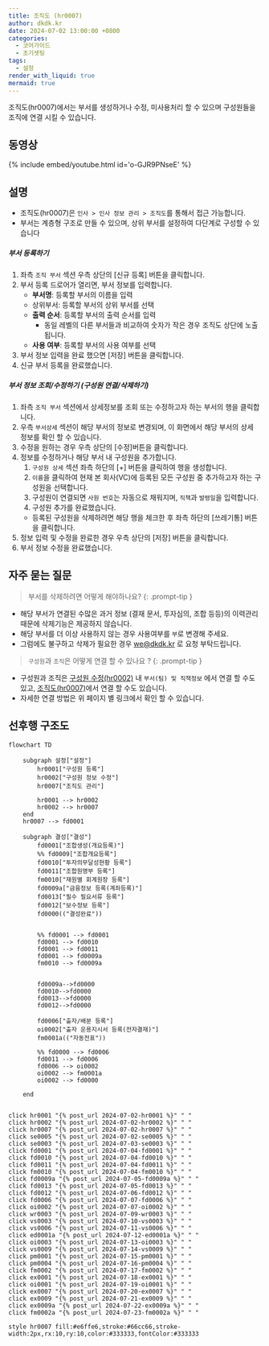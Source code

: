 ```yaml
---
title: 조직도 (hr0007)
author: dkdk.kr
date: 2024-07-02 13:00:00 +0800
categories:
  - 코어가이드
  - 초기셋팅
tags:
  - 설정
render_with_liquid: true
mermaid: true
---
```

조직도(hr0007)에서는 부서를 생성하거나 수정, 미사용처리 할 수 있으며 구성원들을 조직에 연결 시킬 수 있습니다. 

## 동영상

{% include embed/youtube.html id='o-GJR9PNseE' %}

## 설명

- 조직도(hr0007)은 `인사 > 인사 정보 관리 > 조직도`를 통해서 접근 가능합니다.
- 부서는 계층형 구조로 만들 수 있으며, 상위 부서를 설정하여 다단계로 구성할 수 있습니다
##### 부서 등록하기
1. 좌측 `조직 부서` 섹션 우측 상단의 [신규 등록] 버튼을 클릭합니다.
2. 부서 등록 드로어가 열리면, 부서 정보를 입력합니다.
	* **부서명**: 등록할 부서의 이름을 입력
	- 상위부서: 등록할 부서의 상위 부서를 선택
	- **출력 순서**: 등록할 부서의 출력 순서를 입력
		- 동일 레벨의 다른 부서들과 비교하여 숫자가 작은 경우 조직도 상단에 노출됩니다. 
	- **사용 여부**: 등록할 부서의 사용 여부를 선택
3. 부서 정보 입력을 완료 했으면 [저장] 버튼을 클릭합니다.
4. 신규 부서 등록을 완료했습니다.
##### 부서 정보 조회/수정하기 (구성원 연결/삭제하기)
1. 좌측 `조직 부서` 섹션에서 상세정보를 조회 또는 수정하고자 하는 부서의 행을 클릭합니다.
2. 우측 `부서상세` 섹션이 해당 부서의 정보로 변경되며, 이 화면에서 해당 부서의 상세 정보를 확인 할 수 있습니다.
3. 수정을 원하는 경우 우측 상단의 [수정]버튼을 클릭합니다.
4. 정보를 수정하거나 해당 부서 내 구성원을 추가합니다.
	1. `구성원 상세` 섹션 좌측 하단의 [+] 버튼을 클릭하여 행을 생성합니다.
	2. `이름`을 클릭하여 현재 본 회사(VC)에 등록된 모든 구성원 중 추가하고자 하는 구성원을 선택합니다.
	3. 구성원이 연결되면 `사원 번호`는 자동으로 채워지며, `직책`과 `발령일`을 입력합니다.
	4. 구성원 추가를 완료했습니다.
	- 등록된 구성원을 삭제하려면 해당 행을 체크한 후 좌측 하단의 [쓰레기통] 버튼을 클릭합니다.
5. 정보 입력 및 수정을 완료한 경우 우측 상단의 [저장] 버튼을 클릭합니다.
6. 부서 정보 수정을 완료했습니다.
## 자주 묻는 질문

> 부서를 삭제하려면 어떻게 해야하나요?
{: .prompt-tip }
- 해당 부서가 연결된 수많은 과거 정보 (결재 문서, 투자심의, 조합 등등)의 이력관리 때문에 삭제기능은 제공하지 않습니다.
- 해당 부서를 더 이상 사용하지 않는 경우 사용여부를 `부`로 변경해 주세요.
- 그럼에도 불구하고 삭제가 필요한 경우 we@dkdk.kr 로 요청 부탁드립니다.

> `구성원`과 `조직`은 어떻게 연결 할 수 있나요 ?
{: .prompt-tip }
- 구성원과 조직은 [구성원 수정(hr0002)](https://guide.vcworks.kr/posts/hr0002/) 내 `부서(팀) 및 직책정보` 에서 연결 할 수도 있고, [조직도(hr0007)](https://guide.vcworks.kr/posts/hr0007/)에서 연결 할 수도 있습니다.
- 자세한 연결 방법은 위 페이지 별 링크에서 확인 할 수 있습니다.



## 선후행 구조도

```mermaid
flowchart TD

    subgraph 설정["설정"]
        hr0001["구성원 등록"]
        hr0002["구성원 정보 수정"]
        hr0007["조직도 관리"]

        hr0001 --> hr0002
        hr0002 --> hr0007    
    end
    hr0007 --> fd0001

    subgraph 결성["결성"]
        fd0001["조합생성(개요등록)"]
        %% fd0009["조합개요등록"]
        fd0010["투자의무달성현황 등록"]
        fd0011["조합원명부 등록"]
        fm0010["재원별 회계원장 등록"]
        fd0009a["금융정보 등록(계좌등록)"]
        fd0013["필수 필요서류 등록"]
        fd0012["보수정보 등록"]
        fd0000(("결성완료"))

        
        %% fd0001 --> fd0001
        fd0001 --> fd0010
        fd0001 --> fd0011 
        fd0001 --> fd0009a 
        fm0010 --> fd0009a


        fd0009a-->fd0000
        fd0010-->fd0000
        fd0013-->fd0000
        fd0012-->fd0000

        fd0006["출자/배분 등록"]
        oi0002["출자 운용지시서 등록(전자결재)"]
        fm0001a(("자동전표"))

        %% fd0000 --> fd0006
        fd0011 --> fd0006
        fd0006 --> oi0002 
        oi0002 --> fm0001a
        oi0002 --> fd0000

    end

    
click hr0001 "{% post_url 2024-07-02-hr0001 %}" " "
click hr0002 "{% post_url 2024-07-02-hr0002 %}" " "
click hr0007 "{% post_url 2024-07-02-hr0007 %}" " "
click se0005 "{% post_url 2024-07-02-se0005 %}" " "
click se0003 "{% post_url 2024-07-03-se0003 %}" " "
click fd0001 "{% post_url 2024-07-04-fd0001 %}" " "
click fd0010 "{% post_url 2024-07-04-fd0010 %}" " "
click fd0011 "{% post_url 2024-07-04-fd0011 %}" " "
click fm0010 "{% post_url 2024-07-04-fm0010 %}" " "
click fd0009a "{% post_url 2024-07-05-fd0009a %}" " "
click fd0013 "{% post_url 2024-07-05-fd0013 %}" " "
click fd0012 "{% post_url 2024-07-06-fd0012 %}" " "
click fd0006 "{% post_url 2024-07-07-fd0006 %}" " "
click oi0002 "{% post_url 2024-07-07-oi0002 %}" " "
click wr0003 "{% post_url 2024-07-09-wr0003 %}" " "
click vs0003 "{% post_url 2024-07-10-vs0003 %}" " "
click vs0006 "{% post_url 2024-07-11-vs0006 %}" " "
click ed0001a "{% post_url 2024-07-12-ed0001a %}" " "
click oi0003 "{% post_url 2024-07-13-oi0003 %}" " "
click vs0009 "{% post_url 2024-07-14-vs0009 %}" " "
click pm0001 "{% post_url 2024-07-15-pm0001 %}" " "
click pm0004 "{% post_url 2024-07-16-pm0004 %}" " "
click fm0002 "{% post_url 2024-07-17-fm0002 %}" " "
click ex0001 "{% post_url 2024-07-18-ex0001 %}" " "
click oi0001 "{% post_url 2024-07-19-oi0001 %}" " "
click ex0007 "{% post_url 2024-07-20-ex0007 %}" " "
click ex0009 "{% post_url 2024-07-21-ex0009 %}" " "
click ex0009a "{% post_url 2024-07-22-ex0009a %}" " "
click fm0002a "{% post_url 2024-07-23-fm0002a %}" " "

style hr0007 fill:#e6ffe6,stroke:#66cc66,stroke-width:2px,rx:10,ry:10,color:#333333,fontColor:#333333
```
